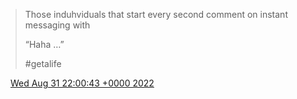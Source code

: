 > Those induhviduals that start every second comment on instant messaging with   
>   
> “Haha …”  
>   
> \#getalife

<img src="../../media/tweet.ico" width="12" /> [Wed Aug 31 22:00:43 +0000 2022](https://twitter.com/DromerDenker/status/1565097276346957824)
